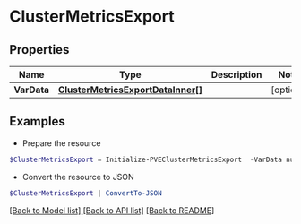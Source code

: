 # ClusterMetricsExport
## Properties

Name | Type | Description | Notes
------------ | ------------- | ------------- | -------------
**VarData** | [**ClusterMetricsExportDataInner[]**](ClusterMetricsExportDataInner.md) |  | [optional] 

## Examples

- Prepare the resource
```powershell
$ClusterMetricsExport = Initialize-PVEClusterMetricsExport  -VarData null
```

- Convert the resource to JSON
```powershell
$ClusterMetricsExport | ConvertTo-JSON
```

[[Back to Model list]](../README.md#documentation-for-models) [[Back to API list]](../README.md#documentation-for-api-endpoints) [[Back to README]](../README.md)

